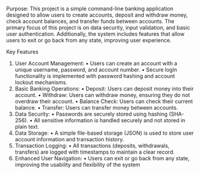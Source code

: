 Purpose: This project is a simple command-line banking application designed to allow users to create accounts, deposit and withdraw money, check account balances, and transfer funds 
between accounts. The primary focus of this project is on data security, input validation, and basic user authentication. Additionally, the system includes features that allow users to 
exit or go back from any state, improving user experience.

Key Features
1. User Account Management: 
• Users can create an account with a unique username, password, and account number. 
• Secure login functionality is implemented with password hashing and account lockout mechanisms.
2. Basic Banking Operations: 
• Deposit: Users can deposit money into their account. 
• Withdraw: Users can withdraw money, ensuring they do not overdraw their account. 
• Balance Check: Users can check their current balance. 
• Transfer: Users can transfer money between accounts.
3. Data Security:
• Passwords are securely stored using hashing (SHA-256).
• All sensitive information is handled securely and not stored in plain text.
4. Data Storage:
• A simple file-based storage (JSON) is used to store user account information and transaction history.
5. Transaction Logging:
• All transactions (deposits, withdrawals, transfers) are logged with timestamps to maintain a clear record.
6. Enhanced User Navigation:
• Users can exit or go back from any state, improving the usability and flexibility of the system
